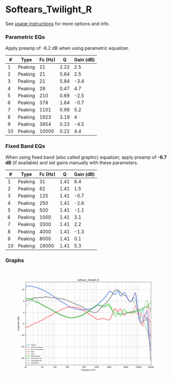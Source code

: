 # Softears_Twilight_R
See [usage instructions](https://github.com/jaakkopasanen/AutoEq#usage) for more options and info.

### Parametric EQs
Apply preamp of -6.2 dB when using parametric equalizer.

|   # | Type    |   Fc (Hz) |    Q |   Gain (dB) |
|-----|---------|-----------|------|-------------|
|   1 | Peaking |        21 | 2.22 |         2.5 |
|   2 | Peaking |        21 | 5.64 |         2.5 |
|   3 | Peaking |        21 | 5.84 |        -3.4 |
|   4 | Peaking |        28 | 0.47 |         4.7 |
|   5 | Peaking |       210 | 0.69 |        -2.5 |
|   6 | Peaking |       378 | 1.64 |        -0.7 |
|   7 | Peaking |      1101 | 0.99 |         5.2 |
|   8 | Peaking |      1923 | 3.19 |         4   |
|   9 | Peaking |      3954 | 0.23 |        -4.5 |
|  10 | Peaking |     10000 | 0.22 |         4.4 |

### Fixed Band EQs
When using fixed band (also called graphic) equalizer, apply preamp of **-6.7 dB** (if available) and set gains manually with these parameters.

|   # | Type    |   Fc (Hz) |    Q |   Gain (dB) |
|-----|---------|-----------|------|-------------|
|   1 | Peaking |        31 | 1.41 |         6.4 |
|   2 | Peaking |        62 | 1.41 |         1.5 |
|   3 | Peaking |       125 | 1.41 |        -0.7 |
|   4 | Peaking |       250 | 1.41 |        -2.6 |
|   5 | Peaking |       500 | 1.41 |        -1.1 |
|   6 | Peaking |      1000 | 1.41 |         3.1 |
|   7 | Peaking |      2000 | 1.41 |         2.2 |
|   8 | Peaking |      4000 | 1.41 |        -1.3 |
|   9 | Peaking |      8000 | 1.41 |         0.1 |
|  10 | Peaking |     16000 | 1.41 |         5.3 |

### Graphs
![](./Softears_Twilight_R.png)

